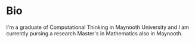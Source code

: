 Bio
===

I'm a graduate of Computational Thinking in Maynooth University and I am currently pursing a research Master's in Mathematics also in Maynooth. 

